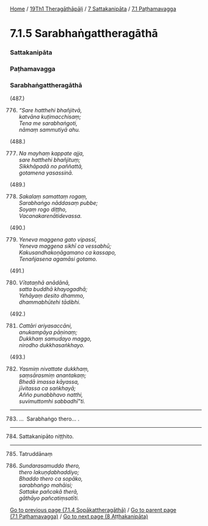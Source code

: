 
[Home](/) / [19Th1 Theragāthāpāḷi](/tipitaka/19Th1.md) / [7 Sattakanipāta](/tipitaka/19Th1/7.md) / [7.1 Paṭhamavagga](/tipitaka/19Th1/7/7.1.md)

# 7.1.5 Sarabhaṅgattheragāthā

### Sattakanipāta

### Paṭhamavagga

### Sarabhaṅgattheragāthā

(487.)

776. _“Sare hatthehi bhañjitvā,_  
_katvāna kuṭimacchisaṃ;_  
_Tena me sarabhaṅgoti,_  
_nāmaṃ sammutiyā ahu._  


(488.)

777. _Na mayhaṃ kappate ajja,_  
_sare hatthehi bhañjituṃ;_  
_Sikkhāpadā no paññattā,_  
_gotamena yasassinā._  


(489.)

778. _Sakalaṃ samattaṃ rogaṃ,_  
_Sarabhaṅgo nāddasaṃ pubbe;_  
_Soyaṃ rogo diṭṭho,_  
_Vacanakarenātidevassa._  


(490.)

779. _Yeneva maggena gato vipassī,_  
_Yeneva maggena sikhī ca vessabhū;_  
_Kakusandhakoṇāgamano ca kassapo,_  
_Tenañjasena agamāsi gotamo._  


(491.)

780. _Vītataṇhā anādānā,_  
_satta buddhā khayogadhā;_  
_Yehāyaṃ desito dhammo,_  
_dhammabhūtehi tādibhi._  


(492.)

781. _Cattāri ariyasaccāni,_  
_anukampāya pāṇinaṃ;_  
_Dukkhaṃ samudayo maggo,_  
_nirodho dukkhasaṅkhayo._  


(493.)

782. _Yasmiṃ nivattate dukkhaṃ,_  
_saṃsārasmiṃ anantakaṃ;_  
_Bhedā imassa kāyassa,_  
_jīvitassa ca saṅkhayā;_  
_Añño punabbhavo natthi,_  
_suvimuttomhi sabbadhī”ti._  


---

783. …  Sarabhaṅgo thero… .



---

784. Sattakanipāto niṭṭhito.



---

785. Tatruddānaṃ



786. _Sundarasamuddo thero,_  
_thero lakuṇḍabhaddiyo;_  
_Bhaddo thero ca sopāko,_  
_sarabhaṅgo mahāisi;_  
_Sattake pañcakā therā,_  
_gāthāyo pañcatiṃsatīti._  


[Go to previous page (7.1.4 Sopākattheragāthā)](/tipitaka/19Th1/7/7.1/7.1.4.md) / [Go to parent page (7.1 Paṭhamavagga)](/tipitaka/19Th1/7/7.1.md) / [Go to next page (8 Aṭṭhakanipāta)](/tipitaka/19Th1/8.md)


